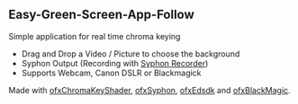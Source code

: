 ## Easy-Green-Screen-App-Follow


Simple application for real time chroma keying

* Drag and Drop a Video / Picture  to choose the background
* Syphon Output (Recording with [Syphon Recorder](http://syphon.v002.info/recorder/))
* Supports Webcam, Canon DSLR or Blackmagick 

Made with [ofxChromaKeyShader](https://github.com/radames/ofxChromaKeyShader), [ofxSyphon](https://github.com/astellato/ofxSyphon), [ofxEdsdk](https://github.com/kylemcdonald/ofxEdsdk) and [ofxBlackMagic](https://github.com/kylemcdonald/ofxBlackMagic).
